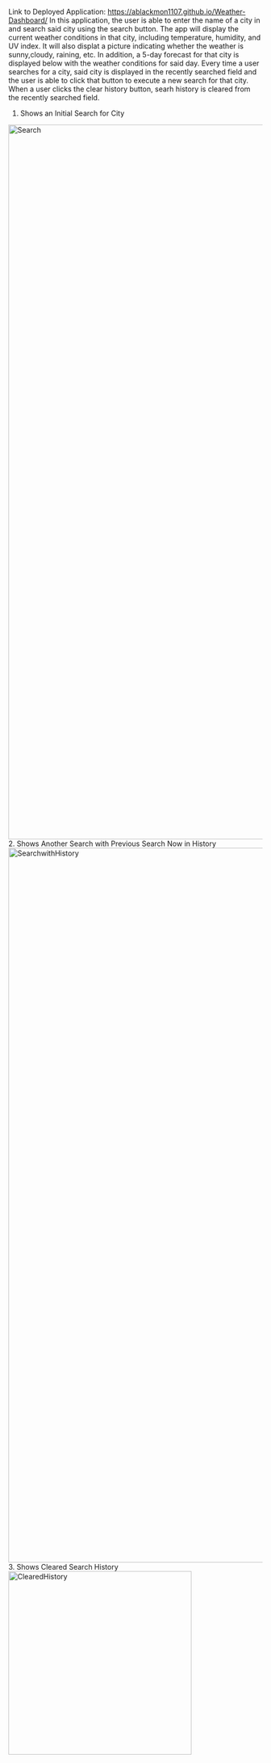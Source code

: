 Link to Deployed Application: https://ablackmon1107.github.io/Weather-Dashboard/
In this application, the user is able to enter the name of a city in and search said city using the search button. The app will display the current weather conditions in that city, including temperature, humidity, and UV index. It will also displat a picture indicating whether  the weather is sunny,cloudy, raining, etc. In addition,  a 5-day forecast for that city is displayed below with the weather conditions for said day. Every time a user searches for a city, said city is displayed in the recently searched field and the user is able to click that button to execute a new search for that city. When a user clicks the clear history button, searh history is cleared from the recently searched field.
1. Shows an Initial Search for City
<img width="1414" alt="Search" src="https://user-images.githubusercontent.com/97477779/174913972-d4d5b53f-33c1-4615-8c57-3c0605c9a14d.png">
2. Shows Another Search with Previous Search Now in History
<img width="1414" alt="SearchwithHistory" src="https://user-images.githubusercontent.com/97477779/174913982-8cb5bba2-579a-488e-8eaf-4331f84c450d.png">
3. Shows Cleared Search History
<img width="363" alt="ClearedHistory" src="https://user-images.githubusercontent.com/97477779/174913997-6be7053d-1442-4e3a-8956-e5e2f68dbd50.png">
